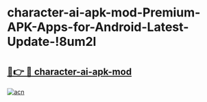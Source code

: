# character-ai-apk-mod-Premium-APK-Apps-for-Android-Latest-Update-!8um2l

# <h2><a href="https://rv38bw.esa.edu.pl?title=character-ai-apk-mod&ref=8um2l">🔗👉 🔴 character-ai-apk-mod</a></h2>

[![acn](https://github.com/user-attachments/assets/0f9c940e-d8b0-45ae-aac7-cd30a18b3e1c)](https://rv38bw.esa.edu.pl?title=character-ai-apk-mod&ref=8um2l)

